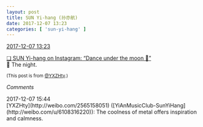 ```yaml
---
layout: post
title: SUN Yi-hang (孙亦航)
date: 2017-12-07 13:23
categories: [ 'sun-yi-hang' ]
---
```


<div class="weibo-info">
  <a href="https://weibo.com/2565158051/Fyxixj5hf">2017-12-07 13:23</a>
</div>

[❏ SUN Yi-hang on Instagram: “Dance under the moon 🌙”](https://www.instagram.com/p/BcY5paVjpvA/)  
:crescent_moon: The night.

<!-- more -->

<small>(This post is from [@YXZHty](http://weibo.com/2565158051).)</small>

*Comments*

<div class="weibo-info">2017-12-07 15:44</div>
[YXZHty](http://weibo.com/2565158051) ([YiAnMusicClub-SunYiHang](http://weibo.com/u/6108316220)): The coolness of metal offers inspiration and calmness.
